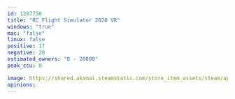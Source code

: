 ```yaml
---
id: 1287750
title: "RC Flight Simulator 2020 VR"
windows: "true"
mac: "false"
linux: false
positive: 17
negative: 20
estimated_owners: "0 - 20000"
peak_ccu: 0

image: https://shared.akamai.steamstatic.com/store_item_assets/steam/apps/1287750/header.jpg?t=1622222892
opinions:
---
```

